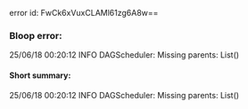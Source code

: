 error id: FwCk6xVuxCLAMl61zg6A8w==
### Bloop error:

25/06/18 00:20:12 INFO DAGScheduler: Missing parents: List()
#### Short summary: 

25/06/18 00:20:12 INFO DAGScheduler: Missing parents: List()